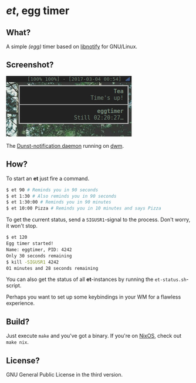 # *et*, egg timer

## What?
A simple *(egg)* timer based on
[libnotify](https://developer.gnome.org/libnotify/) for GNU/Linux.

## Screenshot?
![et screenshot](example.jpg)

The [Dunst-notification daemon](http://www.knopwob.org/dunst/) running on
[dwm](http://dwm.suckless.org/).

## How?
To start an **et** just fire a command.
```bash
$ et 90 # Reminds you in 90 seconds
$ et 1:30 # Also reminds you in 90 seconds
$ et 1:30:00 # Reminds you in 90 minutes
$ et 10:00 Pizza # Reminds you in 10 minutes and says Pizza
```

To get the current status, send a `SIGUSR1`-signal to the process.
Don't worry, it won't stop.
```bash
$ et 120
Egg timer started!
Name: eggtimer, PID: 4242
Only 30 seconds remaining
$ kill -SIGUSR1 4242
01 minutes and 28 seconds remaining
```

You can also get the status of all **et**-instances by running
the `et-status.sh`-script.

Perhaps you want to set up some keybindings in your WM for a
flawless experience.

## Build?
Just execute `make` and you've got a binary. If you're on
[NixOS](https://nixos.org/), check out `make nix`.

## License?
GNU General Public License in the third version.

